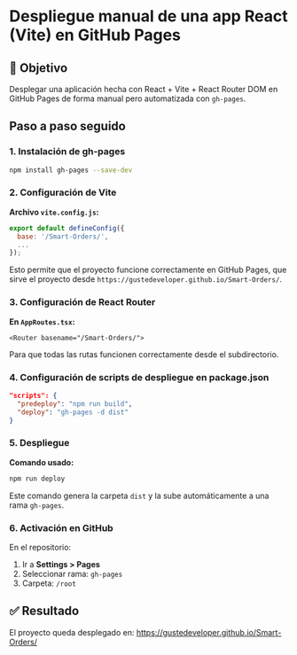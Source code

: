 # Despliegue manual de una app React (Vite) en GitHub Pages

## 🎯 Objetivo
Desplegar una aplicación hecha con React + Vite + React Router DOM en GitHub Pages de forma manual pero automatizada con `gh-pages`.

## Paso a paso seguido

### 1. Instalación de gh-pages

```bash
npm install gh-pages --save-dev
```

### 2. Configuración de Vite

**Archivo `vite.config.js`:**

```javascript
export default defineConfig({
  base: '/Smart-Orders/',
  ...
});
```

Esto permite que el proyecto funcione correctamente en GitHub Pages, que sirve el proyecto desde `https://gustedeveloper.github.io/Smart-Orders/`.

### 3. Configuración de React Router

**En `AppRoutes.tsx`:**

```tsx
<Router basename="/Smart-Orders/">
```

Para que todas las rutas funcionen correctamente desde el subdirectorio.

### 4. Configuración de scripts de despliegue en package.json

```json
"scripts": {
  "predeploy": "npm run build",
  "deploy": "gh-pages -d dist"
}
```

### 5. Despliegue

**Comando usado:**

```bash
npm run deploy
```

Este comando genera la carpeta `dist` y la sube automáticamente a una rama `gh-pages`.

### 6. Activación en GitHub

En el repositorio:

1. Ir a **Settings > Pages**
2. Seleccionar rama: `gh-pages`
3. Carpeta: `/root`

## ✅ Resultado

El proyecto queda desplegado en: https://gustedeveloper.github.io/Smart-Orders/

